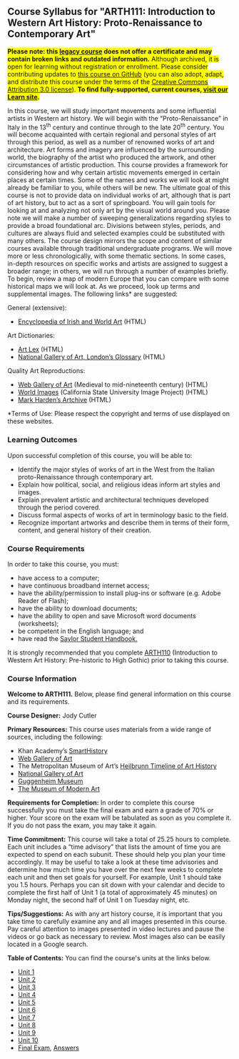 Course Syllabus for "ARTH111: Introduction to Western Art History: Proto-Renaissance to Contemporary Art"
---------------------------------------------------------------------------------------------------------
<span style="background-color: yellow;"><strong>Please note: this <a href="https://sayloracademy.zendesk.com/hc/en-us/articles/206089967" target="_blank">legacy course</a> does not offer a certificate and may contain broken links and outdated information.</strong> Although archived, it is open for learning without registration or enrollment. Please consider contributing updates to <a href="https://github.com/saylordotorg/course_arth111" target="_blank">this course on GitHub</a> (you can also adopt, adapt, and distribute this course under the terms of the <a href="http://creativecommons.org/licenses/by/3.0/" target="_blank">Creative Commons Attribution 3.0 license</a>). <strong>To find fully-supported, current courses, <a href="https://learn.saylor.org" target="_blank">visit our Learn site</a>.</strong></span>

In this course, we will study important movements and some influential
artists in Western art history. We will begin with the
“Proto-Renaissance” in Italy in the 13<sup>th</sup> century and continue
through to the late 20<sup>th</sup> century. You will become acquainted
with certain regional and personal styles of art through this period, as
well as a number of renowned works of art and architecture. Art forms
and imagery are influenced by the surrounding world, the biography of
the artist who produced the artwork, and other circumstances of artistic
production. This course provides a framework for considering how and why
certain artistic movements emerged in certain places at certain times.
Some of the names and works we will look at might already be familiar to
you, while others will be new. The ultimate goal of this course is not
to provide data on individual works of art, although that is part of art
history, but to act as a sort of springboard. You will gain tools for
looking at and analyzing not only art by the visual world around you.
Please note we will make a number of sweeping generalizations regarding
styles to provide a broad foundational arc. Divisions between styles,
periods, and cultures are always fluid and selected examples could be
substituted with many others. The course design mirrors the scope and
content of similar courses available through traditional undergraduate
programs. We will move more or less chronologically, with some thematic
sections. In some cases, in-depth resources on specific works and
artists are assigned to suggest a broader range; in others, we will run
through a number of examples briefly. To begin, review a map of modern
Europe that you can compare with some historical maps we will look at.
As we proceed, look up terms and supplemental images. The following
links\* are suggested:

General (extensive):

-   [Encyclopedia of Irish and World
    Art](http://www.visual-arts-cork.com/index.htm) (HTML)

Art Dictionaries:

-   [Art Lex](http://www.artlex.com/) (HTML)
-   [National Gallery of Art, London’s
    Glossary](http://www.nationalgallery.org.uk/paintings/glossary/)
    (HTML)

Quality Art Reproductions:

-   [Web Gallery of Art](http://www.wga.hu/index1.html) (Medieval to
    mid-nineteenth century) (HTML)
-   [World Images](http://worldimages.sjsu.edu/) (California State
    University Image Project) (HTML)
-   [Mark Harden’s Artchive](http://www.artchive.com/) (HTML)

\*Terms of Use: Please respect the copyright and terms of use displayed
on these websites.

### Learning Outcomes

Upon successful completion of this course, you will be able to:  

-   Identify the major styles of works of art in the West from the
    Italian proto-Renaissance through contemporary art.
-   Explain how political, social, and religious ideas inform art styles
    and images. 
-   Explain prevalent artistic and architectural techniques developed
    through the period covered.
-   Discuss formal aspects of works of art in terminology basic to the
    field.
-   Recognize important artworks and describe them in terms of their
    form, content, and general history of their creation.

### Course Requirements

In order to take this course, you must:  
   
-   have access to a computer;  
-   have continuous broadband internet access;  
-   have the ability/permission to install plug-ins or software (e.g.
Adobe Reader of Flash);  
-   have the ability to download documents;
-   have the ability to open and save Microsoft word documents
(worksheets);
-   be competent in the English language; and
-   have read the [Saylor Student
Handbook.](https://resources.saylor.org/archived/wp-content/uploads/2012/05/Saylor-StudentHandbook.pdf)

It is strongly recommended that you complete
[ARTH110](http://www.saylor.org/courses/arth110/) (Introduction to
Western Art History: Pre-historic to High Gothic) prior to taking this
course.

### Course Information

**Welcome to ARTH111.** Below, please find general information on this
course and its requirements.  
    
 **Course Designer:** Jody Cutler  
    
 **Primary Resources:** This course uses materials from a wide range of
sources, including the following:  

-   Khan Academy’s [SmartHistory](http://smarthistory.khanacademy.org/)
-   [Web Gallery of Art](http://www.wga.hu/)
-   The Metropolitan Museum of Art’s [Heilbrunn Timeline of Art
    History](http://www.metmuseum.org/toah/)
-   [National Gallery of Art](http://www.nga.gov/)
-   [Guggenheim Museum](http://www.guggenheim.org/)
-   [The Museum of Modern Art](http://www.moma.org/)

**Requirements for Completion:** In order to complete this course
successfully you must take the final exam and earn a grade of 70% or
higher. Your score on the exam will be tabulated as soon as you complete
it. If you do not pass the exam, you may take it again.  
   
 **Time Commitment:** This course will take a total of 25.25 hours to
complete. Each unit includes a “time advisory” that lists the amount of
time you are expected to spend on each subunit. These should help you
plan your time accordingly. It may be useful to take a look at these
time advisories and determine how much time you have over the next few
weeks to complete each unit and then set goals for yourself. For
example, Unit 1 should take you 1.5 hours. Perhaps you can sit down with
your calendar and decide to complete the first half of Unit 1 (a total
of approximately 45 minutes) on Monday night, the second half of Unit 1
on Tuesday night, etc.  
   
 **Tips/Suggestions:** As with any art history course, it is important
that you take time to carefully examine any and all images presented in
this course. Pay careful attention to images presented in video lectures
and pause the videos or go back as necessary to review.   Most images
also can be easily located in a Google search.

**Table of Contents:** You can find the course's units at the links below.

- [Unit 1](https://legacy.saylor.org/arth111/Unit01/)
- [Unit 2](https://legacy.saylor.org/arth111/Unit02/)
- [Unit 3](https://legacy.saylor.org/arth111/Unit03/)
- [Unit 4](https://legacy.saylor.org/arth111/Unit04/)
- [Unit 5](https://legacy.saylor.org/arth111/Unit05/)
- [Unit 6](https://legacy.saylor.org/arth111/Unit06/)
- [Unit 7](https://legacy.saylor.org/arth111/Unit07/)
- [Unit 8](https://legacy.saylor.org/arth111/Unit08/)
- [Unit 9](https://legacy.saylor.org/arth111/Unit09/)
- [Unit 10](https://legacy.saylor.org/arth111/Unit10/)
- [Final Exam](http://saylordotorg.github.io/LegacyExams/ARTH/ARTH111/ARTH111-FinalExam.html), [Answers](http://saylordotorg.github.io/LegacyExams/ARTH/ARTH111/ARTH111-FinalExam-Answers.html)
